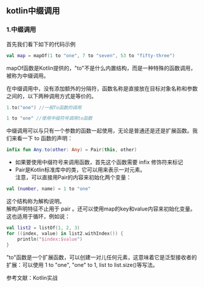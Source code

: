## kotlin中缀调用

### 1.中缀调用
首先我们看下如下的代码示例
```kotlin
val map = mapOf(1 to "one", 7 to "seven", 53 to "fifty-three")
```
mapOf函数是Kotlin提供的，"to"不是什么内置结构，而是一种特殊的函数调用，被称为中缀调用。

在中缀调用中，没有添加额外的分隔符，函数名称是直接放在目标对象名称和参数之间的，以下两种调用方式是等价的。

```kotlin
1.to("one") //一般To函数的调用

1 to "one" //使用中缀符号调用to函数
```
中缀调用可以与只有一个参数的函数一起使用，无论是普通还是还是扩展函数。我们来看一下 to 函数的声明：
```kotlin
infix fun Any.to(other: Any) = Pair(this, other)
```
* 如果要使用中缀符号来调用函数，首先这个函数需要 infix 修饰符来标记
* Pair是Kotlin标准库中的类，它可以用来表示一对元素。  
注意，可以直接用Pair的内容来初始化两个变量：
```kotlin
val (number, name) = 1 to "one"
```
这个结构称为解构说明。  
解构声明特征不止用于 pair 。还可以使用map的key和value内容来初始化变量。
这也适用于循环，例如说：
```kotlin
val list2 = listOf(1, 2, 3)
for ((index, value) in list2.withIndex()) {
    println("$index:$value")
}
```
"to"函数是一个扩展函数，可以创建一对儿任何元素，这意味着它是泛型接收者的扩展：可以使用 1 to "one", "one" to 1, list to list.size()等写法。

参考文献：Kotlin实战
